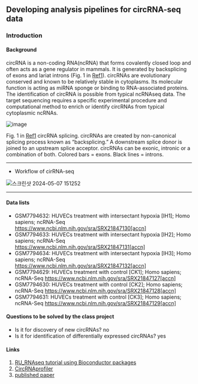 ## Developing analysis pipelines for circRNA-seq data
### Introduction
#### Background
circRNA is a non-coding RNA(ncRNA) that forms covalently closed loop and often acts as a gene regulator in mammals. It is generated by backsplicing of exons and lariat introns (Fig. 1 in [Ref1](https://www.frontiersin.org/articles/10.3389/fmolb.2017.00038/full)). circRNAs are evolutionary conserved and known to be relatively stable in cytoplasms. Its molecular function is acting as miRNA sponge or binding to RNA-associated proteins. The identification of circRNA is possible from typical ncRNAseq data. The target sequencing requires a specific experimental procedure and computational method to enrich or identify circRNAs from typical cytoplasmic ncRNAs.

![image](https://www.frontiersin.org/files/Articles/265463/fmolb-04-00038-HTML/image_m/fmolb-04-00038-g001.jpg)

Fig. 1 in [Ref1](https://www.frontiersin.org/articles/10.3389/fmolb.2017.00038/full) circRNA splicing. circRNAs are created by non-canonical splicing process known as “backsplicing.” A downstream splice donor is joined to an upstream splice acceptor. circRNAs can be exonic, intronic or a combination of both. Colored bars = exons. Black lines = introns.

-------

* Workflow of cirRNA-seq

![스크린샷 2024-05-07 151252](https://github.com/Taeheon-L/0430/assets/165758630/5a9586cf-04f3-4e53-9f69-6e3118b16f9a)

-------
#### Data lists
- GSM7794632: HUVECs treatment with intersectant hypoxia [IH1]; Homo sapiens; ncRNA-Seq
https://www.ncbi.nlm.nih.gov/sra/SRX21847130[accn]
- GSM7794633: HUVECs treatment with intersectant hypoxia [IH2]; Homo sapiens; ncRNA-Seq
https://www.ncbi.nlm.nih.gov/sra/SRX21847131[accn]
- GSM7794634: HUVECs treatment with intersectant hypoxia [IH3]; Homo sapiens; ncRNA-Seq
https://www.ncbi.nlm.nih.gov/sra/SRX21847132[accn]
- GSM7794629: HUVECs treatment with control [CK1]; Homo sapiens; ncRNA-Seq
https://www.ncbi.nlm.nih.gov/sra/SRX21847127[accn]
- GSM7794630: HUVECs treatment with control [CK2]; Homo sapiens; ncRNA-Seq
https://www.ncbi.nlm.nih.gov/sra/SRX21847128[accn]
- GSM7794631: HUVECs treatment with control [CK3]; Homo sapiens; ncRNA-Seq
https://www.ncbi.nlm.nih.gov/sra/SRX21847129[accn]

#### Questions to be solved by the class project
* Is it for discovery of new circRNAs? no
* Is it for identification of differentially expressed circRNAs? yes
 
#### Links
1. [RU_RNAseq tutorial using Bioconductor packages](https://rockefelleruniversity.github.io/RU_RNAseq/)
2. [CircRNAprofiler](https://bioconductor.org/packages/release/bioc/html/circRNAprofiler.html)
3. [published paper](https://www.nature.com/articles/s41598-024-51471-3#Sec2)
